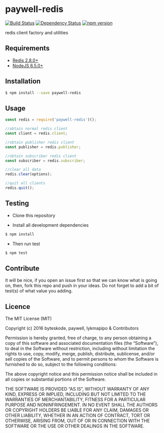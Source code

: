 paywell-redis
===============

[![Build Status](https://travis-ci.org/paywell/paywell-redis.svg?branch=master)](https://travis-ci.org/paywell/paywell-redis)
[![Dependency Status](https://img.shields.io/david/paywell/paywell-redis.svg?style=flat)](https://david-dm.org/paywell/paywell-redis)
[![npm version](https://badge.fury.io/js/paywell-redis.svg)](https://badge.fury.io/js/paywell-redis)

redis client factory and utilities

## Requirements
- [Redis 2.8.0+](http://redis.io/)
- [NodeJS 6.5.0+](https://nodejs.org/en/)

## Installation
```sh
$ npm install --save paywell-redis
```

## Usage

```javascript
const redis = require('paywell-redis')();

//obtain normal redis client
const client = redis.client;

//obtain publisher redis client
const publisher = redis.publisher;

//obtain subscriber redis client
const subscriber = redis.subscriber;

//clear all data
redis.clear(options);

//quit all clients
redis.quit();
```

## Testing
* Clone this repository

* Install all development dependencies
```sh
$ npm install
```

* Then run test
```sh
$ npm test
```

## Contribute
It will be nice, if you open an issue first so that we can know what is going on, then, fork this repo and push in your ideas. Do not forget to add a bit of test(s) of what value you adding.

## Licence

The MIT License (MIT)

Copyright (c) 2016 byteskode, paywell, lykmapipo & Contributors

Permission is hereby granted, free of charge, to any person obtaining a copy of this software and associated documentation files (the “Software”), to deal in the Software without restriction, including without limitation the rights to use, copy, modify, merge, publish, distribute, sublicense, and/or sell copies of the Software, and to permit persons to whom the Software is furnished to do so, subject to the following conditions:

The above copyright notice and this permission notice shall be included in all copies or substantial portions of the Software.

THE SOFTWARE IS PROVIDED “AS IS”, WITHOUT WARRANTY OF ANY KIND, EXPRESS OR IMPLIED, INCLUDING BUT NOT LIMITED TO THE WARRANTIES OF MERCHANTABILITY, FITNESS FOR A PARTICULAR PURPOSE AND NONINFRINGEMENT. IN NO EVENT SHALL THE AUTHORS OR COPYRIGHT HOLDERS BE LIABLE FOR ANY CLAIM, DAMAGES OR OTHER LIABILITY, WHETHER IN AN ACTION OF CONTRACT, TORT OR OTHERWISE, ARISING FROM, OUT OF OR IN CONNECTION WITH THE SOFTWARE OR THE USE OR OTHER DEALINGS IN THE SOFTWARE. 